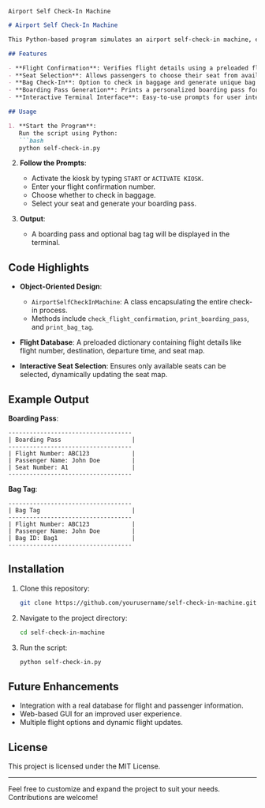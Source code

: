 `Airport Self Check-In Machine` 

```markdown
# Airport Self Check-In Machine

This Python-based program simulates an airport self-check-in machine, enabling passengers to check in for their flights, select seats, and generate boarding passes and bag tags. The project demonstrates the use of object-oriented programming and user interaction through terminal inputs.

## Features

- **Flight Confirmation**: Verifies flight details using a preloaded flight database.
- **Seat Selection**: Allows passengers to choose their seat from available options.
- **Bag Check-In**: Option to check in baggage and generate unique bag tags.
- **Boarding Pass Generation**: Prints a personalized boarding pass for the passenger.
- **Interactive Terminal Interface**: Easy-to-use prompts for user interaction.

## Usage

1. **Start the Program**:
   Run the script using Python:
   ```bash
   python self-check-in.py
   ```

2. **Follow the Prompts**:
   - Activate the kiosk by typing `START` or `ACTIVATE KIOSK`.
   - Enter your flight confirmation number.
   - Choose whether to check in baggage.
   - Select your seat and generate your boarding pass.

3. **Output**:
   - A boarding pass and optional bag tag will be displayed in the terminal.

## Code Highlights

- **Object-Oriented Design**:
  - `AirportSelfCheckInMachine`: A class encapsulating the entire check-in process.
  - Methods include `check_flight_confirmation`, `print_boarding_pass`, and `print_bag_tag`.

- **Flight Database**:
  A preloaded dictionary containing flight details like flight number, destination, departure time, and seat map.

- **Interactive Seat Selection**:
  Ensures only available seats can be selected, dynamically updating the seat map.

## Example Output

**Boarding Pass**:
```
-----------------------------------
| Boarding Pass                    |
-----------------------------------
| Flight Number: ABC123            |
| Passenger Name: John Doe         |
| Seat Number: A1                  |
-----------------------------------
```

**Bag Tag**:
```
-----------------------------------
| Bag Tag                          |
-----------------------------------
| Flight Number: ABC123            |
| Passenger Name: John Doe         |
| Bag ID: Bag1                     |
-----------------------------------
```

## Installation

1. Clone this repository:
   ```bash
   git clone https://github.com/yourusername/self-check-in-machine.git
   ```

2. Navigate to the project directory:
   ```bash
   cd self-check-in-machine
   ```

3. Run the script:
   ```bash
   python self-check-in.py
   ```

## Future Enhancements

- Integration with a real database for flight and passenger information.
- Web-based GUI for an improved user experience.
- Multiple flight options and dynamic flight updates.

## License

This project is licensed under the MIT License.

---

Feel free to customize and expand the project to suit your needs. Contributions are welcome!
```
